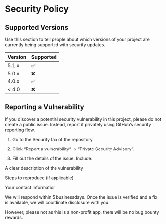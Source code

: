 # Security Policy

## Supported Versions

Use this section to tell people about which versions of your project are
currently being supported with security updates.

| Version | Supported          |
| ------- | ------------------ |
| 5.1.x   | :white_check_mark: |
| 5.0.x   | :x:                |
| 4.0.x   | :white_check_mark: |
| < 4.0   | :x:                |

## Reporting a Vulnerability

If you discover a potential security vulnerability in this project, please do not create a public issue. Instead, report it privately using GitHub’s security reporting flow.

1. Go to the Security tab of the repository.


2. Click “Report a vulnerability” → “Private Security Advisory”.


3. Fill out the details of the issue. Include:

A clear description of the vulnerability

Steps to reproduce (if applicable)

Your contact information


We will respond within 5 businessdays. Once the issue is verified and a fix is available, we will coordinate disclosure with you.

However, please not as this is a non-profit app, there will be no bug bounty rewards.
